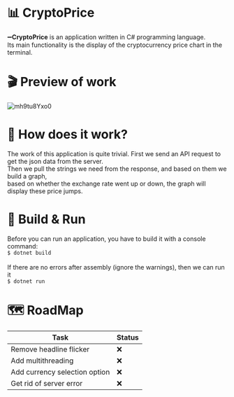 # 📊 CryptoPrice

➖**CryptoPrice** is an application written in C# programming language. <br> Its main functionality is the display of the cryptocurrency price chart in the terminal.

# 🎬 Preview of work
![mh9tu8Yxo0](https://user-images.githubusercontent.com/105447428/189231425-b73ff21d-a01c-4b66-8e0d-c01b88b15318.gif)

# 🤔 How does it work? 
The work of this application is quite trivial.
First we send an API request to get the json data from the server. <br>
Then we pull the strings we need from the response, and based on them we build a graph,<br> 
based on whether the exchange rate went up or down, the graph will display these price jumps. 

# 🚀 Build & Run 
Before you can run an application, you have to build it with a console command:<br>
`$ dotnet build`<br>
<br>
If there are no errors after assembly (ignore the warnings), then we can run it<br>
`$ dotnet run`

# 🗺 RoadMap 
Task  | Status
------------- | -------------
Remove headline flicker  | ❌
Add multithreading  | ❌
Add currency selection option  | ❌
Get rid of server error  | ❌
